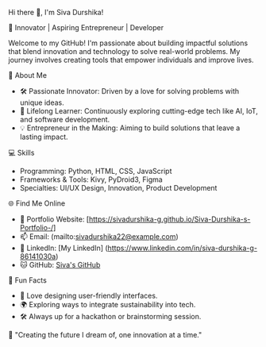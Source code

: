 Hi there 👋, I'm Siva Durshika!

🚀 Innovator | Aspiring Entrepreneur | Developer

Welcome to my GitHub! I'm passionate about building impactful solutions that blend innovation and technology to solve real-world problems. My journey involves creating tools that empower individuals and improve lives.


🌟 About Me
- 🛠️ Passionate Innovator: Driven by a love for solving problems with unique ideas.
- 🌱 Lifelong Learner: Continuously exploring cutting-edge tech like AI, IoT, and software development.
- 💡 Entrepreneur in the Making: Aiming to build solutions that leave a lasting impact.


💻 Skills
- Programming: Python, HTML, CSS, JavaScript  
- Frameworks & Tools: Kivy, PyDroid3, Figma  
- Specialties: UI/UX Design, Innovation, Product Development  


 🌐 Find Me Online
- 🌟 Portfolio Website: [https://sivadurshika-g.github.io/Siva-Durshika-s-Portfolio-/]
- 📫 Email: (mailto:sivadurshika22@example.com)  
- 💼 LinkedIn: [My LinkedIn] (https://www.linkedin.com/in/siva-durshika-g-86141030a)
- 🐱 GitHub: [Siva's GitHub](https://github.com/SivaDurshika-G)

🌟 Fun Facts
- 🎨 Love designing user-friendly interfaces.
- 🌍 Exploring ways to integrate sustainability into tech.
- 🛠️ Always up for a hackathon or brainstorming session.


📌 "Creating the future I dream of, one innovation at a time."
